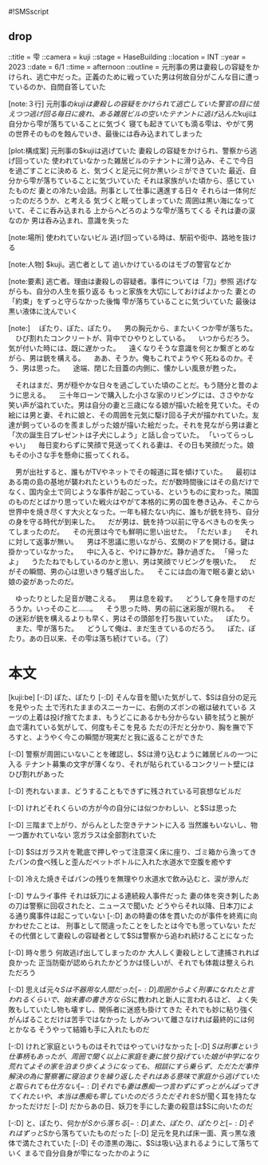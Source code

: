 #!SMSscript

## drop

::title = 雫
::camera = kuji
::stage = HaseBuilding
::location = INT
::year = 2023
::date = 6/1
::time = afternoon
::outline = 元刑事の男は妻殺しの容疑をかけられ、逃亡中だった。正義のために戦っていた男は何故自分がこんな目に遭っているのか、自問自答していた

[note:３行]
元刑事の$kujiは妻殺しの容疑をかけられて逃亡していた
警官の目に怯えつつ逃げ回る毎日に疲れ、ある雑居ビルの空いたテナントに逃げ込んだ$kujiは自分から雫が落ちていることに気づく
寝ても起きていても滴る雫は、やがて男の世界そのものを蝕んでいき、最後には呑み込まれてしまった

[plot:構成案]
元刑事の$kujiは逃げていた
妻殺しの容疑をかけられ、警察から逃げ回っていた
使われていなかった雑居ビルのテナントに滑り込み、そこで今日を過ごすことに決める
と、気づくと足元に何か黒いシミができていた
最近、自分から雫が落ちていることに気づいていた
それは家族がいた頃から、感じていたものだ
妻との冷たい会話。刑事として仕事に邁進する日々
それらは一体何だったのだろうか、と考える
気づくと眠ってしまっていた
周囲は黒い海になっていて、そこに呑み込まれる
上からへどろのような雫が落ちてくる
それは妻の涙なのか
男は呑み込まれ、意識を失った

[note:場所]
使われていないビル
逃げ回っている時は、駅前や街中、路地を抜ける

[note:人物]
$kuji。逃亡者として
追いかけているのはモブの警官などか

[note:要素]
逃亡者。理由は妻殺しの容疑者。事件については「刀」参照
逃げながらも、自分の人生を振り返る
もっと家族を大切にしておけばよかった
妻との「約束」をずっと守らなかった後悔
雫が落ちていることに気づいていた
最後は黒い液体に沈んでいく

[note:]
　ぽたり、ぽた、ぽたり。
　男の胸元から、またいくつか雫が落ちた。
　ひび割れたコンクリートが、背中でひやりとしている。
　いつからだろう。気が付いた時には、既に遅かった。
　遠くなりそうな意識を何とか繋ぎとめながら、男は銃を構える。
　ああ、そうか。俺もこれでようやく死ねるのか。そう、男は思った。
　途端、閉じた目蓋の内側に、懐かしい風景が甦った。

　それはまだ、男が穏やかな日々を過ごしていた頃のことだ。もう随分と昔のように思える。
　三十年ローンで購入した小さな家のリビングには、ささやかな笑い声が溢れていた。男は自分の妻と三歳になる娘が描いた絵を見ていた。その絵には男と妻、それに娘と、その周囲を元気に駆け回る子犬が描かれていた。友達が飼っているのを羨ましがった娘が描いた絵だった。それを見ながら男は妻と「次の誕生日プレゼントは子犬にしよう」と話し合っていた。
「いってらっしゃい」
　毎日変わらずに笑顔で見送ってくれる妻は、その日も笑顔だった。娘もその小さな手を懸命に振ってくれる。

　男が出社すると、誰もがTVやネットでその報道に耳を傾けていた。
　最初はある南の島の基地が襲われたというものだった。だが数時間後にはその島だけでなく、国内全土で同じような事件が起こっている、というものに変わった。隣国のものだとばかり思っていた戦火はやがて本格的に男の国を巻き込み、そこから世界中を焼き尽くす大火となった。一年も経たない内に、誰もが銃を持ち、自分の身を守る時代が到来した。
　だが男は、銃を持つ以前に守るべきものを失ってしまったのだ。
　その光景は今でも鮮明に思い出せた。
「ただいま」
　それに対して返事が無い。
　男は不思議に思いながら、玄関のドアを開ける。鍵は掛かっていなかった。
　中に入ると、やけに静かだ。静か過ぎた。
「帰ったよ」
　うたたねでもしているのかと思い、男は笑顔でリビングを覗いた。
　だがその瞬間、男の心は思いきり騒ぎ出した。
　そこには血の海で眠る妻と幼い娘の姿があったのだ。

　ゆったりとした足音が聴こえる。
　男は息を殺す。
　どうして身を隠すのだろうか。いっそのこと……。
　そう思った時、男の前に迷彩服が現れる。
　その迷彩が銃を構えるよりも早く、男はその頭部を打ち抜いていた。
　ぽたり。
　また、雫が落ちた。
　どうして俺は、まだ生きているのだろう。
　ぽた、ぽたり。あの日以来、その雫は落ち続けている。（了）

# 本文

[kuji:be]
[-:D]
ぽた、ぽたり
[-:D]
そんな音を聞いた気がして、$Sは自分の足元を見やった
土で汚れたままのスニーカーに、右側のズボンの裾は破れている
スーツの上着は投げ捨てたまま、もうどこにあるかも分からない
額を拭うと腕が血で濡れている気がして、何度もそこを見る
ただの汗だと分かり、胸を撫で下ろすと、ようやく今この瞬間が現実だと我に返ることができた

[-:D]
警察が周囲にいないことを確認し、$Sは滑り込むように雑居ビルの一つに入る
テナント募集の文字が薄くなり、それが貼られているコンクリート壁にはひび割れがあった

[-:D]
売れないまま、どうすることもできずに残されている可哀想なビルだ

[-:D]
けれどそれくらいの方が今の自分には似つかわしい、と$Sは思った

[-:D]
三階まで上がり、がらんとした空きテナントに入る
当然誰もいないし、物一つ置かれていない
窓ガラスは全部割れていた

[-:D]
$Sはガラス片を靴底で押しやって注意深く床に座り、ゴミ箱から漁ってきたパンの食べ残しと歪んだペットボトルに入れた水道水で空腹を癒やす

[-:D]
冷えた焼きそばパンの残りを無理やり水道水で飲み込むと、涙が滲んだ

[-:D]
サムライ事件
それは妖刀による連続殺人事件だった
妻の体を突き刺したあの刀は警察に回収されたと、ニュースで聞いた
どうやらそれ以降、日本刀による通り魔事件は起こっていない
[-:D]
あの時妻の体を貫いたのが事件を終焉に向かわせたことは、
刑事として間違ったことをしたとは今でも思っていない
ただその代償として妻殺しの容疑者として$Sは警察から追われ続けることになった

[-:D]
時々思う
何故逃げ出してしまったのか
大人しく妻殺しとして逮捕されれば良かった
正当防衛が認められたかどうかは怪しいが、それでも体裁は整えられただろう

[-:D]
思えば元々$Sは不器用な人間だった
[-:D]
周囲からよく刑事になれたと言われるくらいで、始末書の書き方なら$Sに教われと新人に言われるほど、
よく失敗もしていたし物も壊すし、関係者に迷惑も掛けてきた
それでも妙に粘り強くがんばることだけは苦手ではなかった
しがみついて離さなければ最終的には何とかなる
そうやって結婚も手に入れたものだ

[-:D]
けれど家庭というものはそれではやっていけなかった
[-:D]
$Sは刑事という仕事柄もあったが、周囲で聞く以上に家庭を妻に放り投げていた
娘が中学になり荒れてよその家を泊まり歩くようになっても、
相談にすら乗らず、ただただ事件解決の為に警察署に寝泊まりを繰り返した
それはある意味で家庭から逃げていたと取られても仕方ない
[-:D]
それでも妻は愚痴一つ言わずにずっとがんばってきてくれた
いや、本当は愚痴も零していたのだろう
ただそれを$Sが聞く耳を持たなかっただけだ
[-:D]
だからあの日、妖刀を手にした妻の殺意は$Sに向いたのだ

[-:D]
と、ぽたり、何かが$Sから落ちる
[-:D]
また、ぽたり、ぽたりと
[-:D]
それはずっと$Sから落ちていたものだった
[-:D]
足元を見れば床一面、真っ黒な液体で満たされていた
[-:D]
その漆黒の海に、$Sは吸い込まれるようにして落ちていく
まるで自分自身が雫になったかのように

